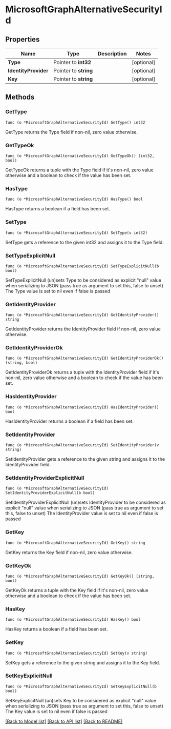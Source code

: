 # MicrosoftGraphAlternativeSecurityId

## Properties

Name | Type | Description | Notes
------------ | ------------- | ------------- | -------------
**Type** | Pointer to **int32** |  | [optional] 
**IdentityProvider** | Pointer to **string** |  | [optional] 
**Key** | Pointer to **string** |  | [optional] 

## Methods

### GetType

`func (o *MicrosoftGraphAlternativeSecurityId) GetType() int32`

GetType returns the Type field if non-nil, zero value otherwise.

### GetTypeOk

`func (o *MicrosoftGraphAlternativeSecurityId) GetTypeOk() (int32, bool)`

GetTypeOk returns a tuple with the Type field if it's non-nil, zero value otherwise
and a boolean to check if the value has been set.

### HasType

`func (o *MicrosoftGraphAlternativeSecurityId) HasType() bool`

HasType returns a boolean if a field has been set.

### SetType

`func (o *MicrosoftGraphAlternativeSecurityId) SetType(v int32)`

SetType gets a reference to the given int32 and assigns it to the Type field.

### SetTypeExplicitNull

`func (o *MicrosoftGraphAlternativeSecurityId) SetTypeExplicitNull(b bool)`

SetTypeExplicitNull (un)sets Type to be considered as explicit "null" value
when serializing to JSON (pass true as argument to set this, false to unset)
The Type value is set to nil even if false is passed
### GetIdentityProvider

`func (o *MicrosoftGraphAlternativeSecurityId) GetIdentityProvider() string`

GetIdentityProvider returns the IdentityProvider field if non-nil, zero value otherwise.

### GetIdentityProviderOk

`func (o *MicrosoftGraphAlternativeSecurityId) GetIdentityProviderOk() (string, bool)`

GetIdentityProviderOk returns a tuple with the IdentityProvider field if it's non-nil, zero value otherwise
and a boolean to check if the value has been set.

### HasIdentityProvider

`func (o *MicrosoftGraphAlternativeSecurityId) HasIdentityProvider() bool`

HasIdentityProvider returns a boolean if a field has been set.

### SetIdentityProvider

`func (o *MicrosoftGraphAlternativeSecurityId) SetIdentityProvider(v string)`

SetIdentityProvider gets a reference to the given string and assigns it to the IdentityProvider field.

### SetIdentityProviderExplicitNull

`func (o *MicrosoftGraphAlternativeSecurityId) SetIdentityProviderExplicitNull(b bool)`

SetIdentityProviderExplicitNull (un)sets IdentityProvider to be considered as explicit "null" value
when serializing to JSON (pass true as argument to set this, false to unset)
The IdentityProvider value is set to nil even if false is passed
### GetKey

`func (o *MicrosoftGraphAlternativeSecurityId) GetKey() string`

GetKey returns the Key field if non-nil, zero value otherwise.

### GetKeyOk

`func (o *MicrosoftGraphAlternativeSecurityId) GetKeyOk() (string, bool)`

GetKeyOk returns a tuple with the Key field if it's non-nil, zero value otherwise
and a boolean to check if the value has been set.

### HasKey

`func (o *MicrosoftGraphAlternativeSecurityId) HasKey() bool`

HasKey returns a boolean if a field has been set.

### SetKey

`func (o *MicrosoftGraphAlternativeSecurityId) SetKey(v string)`

SetKey gets a reference to the given string and assigns it to the Key field.

### SetKeyExplicitNull

`func (o *MicrosoftGraphAlternativeSecurityId) SetKeyExplicitNull(b bool)`

SetKeyExplicitNull (un)sets Key to be considered as explicit "null" value
when serializing to JSON (pass true as argument to set this, false to unset)
The Key value is set to nil even if false is passed

[[Back to Model list]](../README.md#documentation-for-models) [[Back to API list]](../README.md#documentation-for-api-endpoints) [[Back to README]](../README.md)


